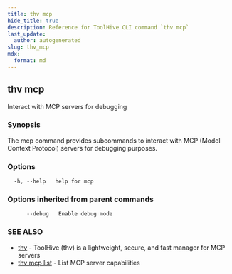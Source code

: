 ```yaml
---
title: thv mcp
hide_title: true
description: Reference for ToolHive CLI command `thv mcp`
last_update:
  author: autogenerated
slug: thv_mcp
mdx:
  format: md
---
```


## thv mcp

Interact with MCP servers for debugging

### Synopsis

The mcp command provides subcommands to interact with MCP (Model Context Protocol) servers for debugging purposes.

### Options

```
  -h, --help   help for mcp
```

### Options inherited from parent commands

```
      --debug   Enable debug mode
```

### SEE ALSO

* [thv](thv.md)	 - ToolHive (thv) is a lightweight, secure, and fast manager for MCP servers
* [thv mcp list](thv_mcp_list.md)	 - List MCP server capabilities

